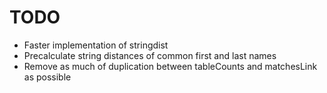 # TODO

- Faster implementation of stringdist
- Precalculate string distances of common first and last names
- Remove as much of duplication between tableCounts and matchesLink as possible
